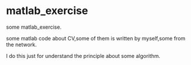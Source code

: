 # matlab_exercise

some matlab_exercise.

some matlab code about CV,some of them is written by myself,some from the network.

I do this just for understand the principle about some algorithm.
